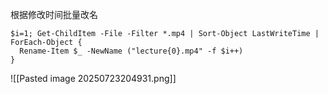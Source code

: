 根据修改时间批量改名
```
$i=1; Get-ChildItem -File -Filter *.mp4 | Sort-Object LastWriteTime | ForEach-Object {
  Rename-Item $_ -NewName ("lecture{0}.mp4" -f $i++)
}

```
![[Pasted image 20250723204931.png]]
